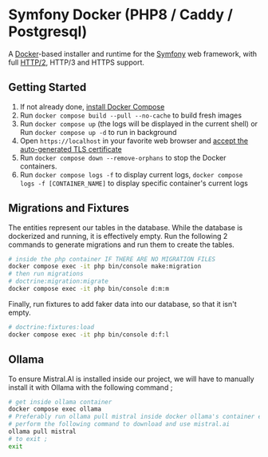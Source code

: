 # Symfony Docker (PHP8 / Caddy / Postgresql)

A [Docker](https://www.docker.com/)-based installer and runtime for the [Symfony](https://symfony.com) web framework, with full [HTTP/2](https://symfony.com/doc/current/weblink.html), HTTP/3 and HTTPS support.

## Getting Started

1. If not already done, [install Docker Compose](https://docs.docker.com/compose/install/)
2. Run `docker compose build --pull --no-cache` to build fresh images
3. Run `docker compose up` (the logs will be displayed in the current shell) or Run `docker compose up -d` to run in background 
4. Open `https://localhost` in your favorite web browser and [accept the auto-generated TLS certificate](https://stackoverflow.com/a/15076602/1352334)
5. Run `docker compose down --remove-orphans` to stop the Docker containers.
6. Run `docker compose logs -f` to display current logs, `docker compose logs -f [CONTAINER_NAME]` to display specific container's current logs 

## Migrations and Fixtures

The entities represent our tables in the database. While the database is dockerized and running, it is effectively empty. Run the following 2 commands to generate migrations and run them to create the tables.

```bash
# inside the php container IF THERE ARE NO MIGRATION FILES
docker compose exec -it php bin/console make:migration
# then run migrations
# doctrine:migration:migrate
docker compose exec -it php bin/console d:m:m
```

Finally, run fixtures to add faker data into our database, so that it isn't empty.

```bash
# doctrine:fixtures:load
docker compose exec -it php bin/console d:f:l
```

## Ollama 

To ensure Mistral.AI is installed inside our project, we will have to manually install it with Ollama with the following command ;

```bash
# get inside ollama container
docker compose exec ollama
# Preferably run ollama pull mistral inside docker ollama's container exec function.
# perform the following command to download and use mistral.ai
ollama pull mistral
# to exit ;
exit
```